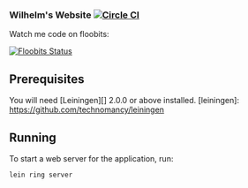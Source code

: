 ### Wilhelm's Website [![Circle CI](https://circleci.com/gh/wkirschbaum/website.svg?style=svg)](https://circleci.com/gh/wkirschbaum/website)

Watch me code on floobits:

[![Floobits Status](https://floobits.com/wkirschbaum/website.png)](https://floobits.com/wkirschbaum/website/redirect)

## Prerequisites

You will need [Leiningen][] 2.0.0 or above installed.
[leiningen]: https://github.com/technomancy/leiningen

## Running

To start a web server for the application, run:

    lein ring server

